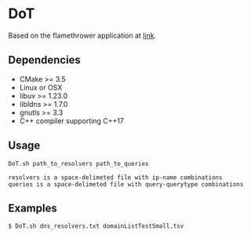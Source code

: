 # DoT

 Based on the flamethrower application at [link](https://github.com/DNS-OARC/flamethrower).

Dependencies
------------

* CMake >= 3.5
* Linux or OSX
* libuv >= 1.23.0
* libldns >= 1.7.0
* gnutls >= 3.3
* C++ compiler supporting C++17

## Usage

    DoT.sh path_to_resolvers path_to_queries

    resolvers is a space-delimeted file with ip-name combinations
    queries is a space-delimeted file with query-querytype combinations

## Examples

    $ DoT.sh dns_resolvers.txt domainListTestSmall.tsv
